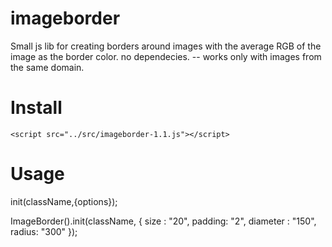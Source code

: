 # imageborder
Small js lib for creating borders around images with the average RGB of the image as the border color.
no dependecies.
-- works only with images from the same domain.

# Install
 ```<script src="../src/imageborder-1.1.js"></script>```
 
# Usage
 init(className,{options});
 
 ImageBorder().init(className, {
                size : "20",
                padding: "2",
                diameter : "150",
                radius: "300"
            });

